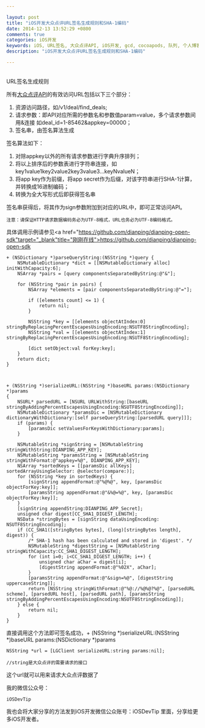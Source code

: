 ```yaml
---

layout: post
title: "iOS开发大众点评URL签名生成规则和SHA-1编码"
date: 2014-12-13 13:52:29 +0800
comments: true
categories: iOS开发
keywords: iOS, URL签名, 大众点评API, iOS开发, gcd, cocoapods, 队列, 个人博客, 刚刚在线
description: "iOS开发大众点评URL签名生成规则和SHA-1编码"

---
```


</br>
URL签名生成规则

所有[大众点评API](http://www.superqq.com/blog/2014/12/13/ioskai-fa-da-zhong-dian-ping-urlqian-ming-sheng-cheng-gui-ze-he-sha-1bian-ma/)的有效访问URL包括以下三个部分：
1. 资源访问路径，如/v1/deal/find_deals;
2. 请求参数：即API对应所需的参数名和参数值param=value，多个请求参数间用&连接
   如deal_id=1-85462&appkey=00000；
3. 签名串，由签名算法生成

 
签名算法如下：
1. 对除appkey以外的所有请求参数进行字典升序排列；
2. 将以上排序后的参数表进行字符串连接，如key1value1key2value2key3value3...keyNvalueN；
3. 将app key作为前缀，将app secret作为后缀，对该字符串进行SHA-1计算，并转换成16进制编码；
4. 转换为全大写形式后即获得签名串

 
签名串获得后，将其作为sign参数附加到对应的URL中，即可正常访问API。

 	
 	注意：请保证HTTP请求数据编码务必为UTF-8格式，URL也务必为UTF-8编码格式。
 	

具体调用示例请参见<a href="https://github.com/dianping/dianping-open-sdk"target="_blank"title="刚刚在线">https://github.com/dianping/dianping-open-sdk</a>  



	+ (NSDictionary *)parseQueryString:(NSString *)query {
	    NSMutableDictionary *dict = [[NSMutableDictionary alloc] initWithCapacity:6];
	    NSArray *pairs = [query componentsSeparatedByString:@"&"];
	    
	    for (NSString *pair in pairs) {
	        NSArray *elements = [pair componentsSeparatedByString:@"="];
	        
	        if ([elements count] <= 1) {
	            return nil;
	        }
	        
	        NSString *key = [[elements objectAtIndex:0] stringByReplacingPercentEscapesUsingEncoding:NSUTF8StringEncoding];
	        NSString *val = [[elements objectAtIndex:1] stringByReplacingPercentEscapesUsingEncoding:NSUTF8StringEncoding];
	        
	        [dict setObject:val forKey:key];
	    }
	    return dict;
	}



	+ (NSString *)serializeURL:(NSString *)baseURL params:(NSDictionary *)params
	{
	    NSURL* parsedURL = [NSURL URLWithString:[baseURL stringByAddingPercentEscapesUsingEncoding:NSUTF8StringEncoding]];
	    NSMutableDictionary *paramsDic = [NSMutableDictionary dictionaryWithDictionary:[self parseQueryString:[parsedURL query]]];
	    if (params) {
	        [paramsDic setValuesForKeysWithDictionary:params];
	    }
	    
	    NSMutableString *signString = [NSMutableString stringWithString:DIANPING_APP_KEY];
	    NSMutableString *paramsString = [NSMutableString stringWithFormat:@"appkey=%@", DIANPING_APP_KEY];
	    NSArray *sortedKeys = [[paramsDic allKeys] sortedArrayUsingSelector: @selector(compare:)];
	    for (NSString *key in sortedKeys) {
	        [signString appendFormat:@"%@%@", key, [paramsDic objectForKey:key]];
	        [paramsString appendFormat:@"&%@=%@", key, [paramsDic objectForKey:key]];
	    }
	    [signString appendString:DIANPING_APP_Secret];
	    unsigned char digest[CC_SHA1_DIGEST_LENGTH];
	    NSData *stringBytes = [signString dataUsingEncoding: NSUTF8StringEncoding];
	    if (CC_SHA1([stringBytes bytes], (long)[stringBytes length], digest)) {
	        /* SHA-1 hash has been calculated and stored in 'digest'. */
	        NSMutableString *digestString = [NSMutableString stringWithCapacity:CC_SHA1_DIGEST_LENGTH];
	        for (int i=0; i<CC_SHA1_DIGEST_LENGTH; i++) {
	            unsigned char aChar = digest[i];
	            [digestString appendFormat:@"%02X", aChar];
	        }
	        [paramsString appendFormat:@"&sign=%@", [digestString uppercaseString]];
	        return [NSString stringWithFormat:@"%@://%@%@?%@", [parsedURL scheme], [parsedURL host], [parsedURL path], [paramsString stringByAddingPercentEscapesUsingEncoding:NSUTF8StringEncoding]];
	    } else {
	        return nil;
	    }
	}
	

直接调用这个方法即可签名成功，+ (NSString *)serializeURL:(NSString *)baseURL params:(NSDictionary *)params

	NSString *url = [LGClient serializeURL:string params:nil];
	
	//string是大众点评的需要请求的接口

这个url就可以用来请求大众点评数据了

我的微信公众号：

	iOSDevTip

我也会将大家分享的方法发到iOS开发微信公众账号：iOSDevTip 里面，分享给更多iOS开发者。
